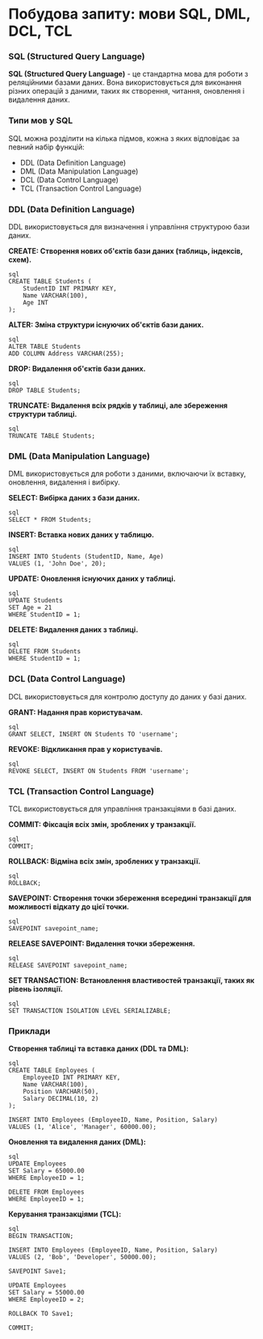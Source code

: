 # Побудова запиту: мови SQL, DML, DCL, TCL
### SQL (Structured Query Language)
**SQL (Structured Query Language)** - це стандартна мова для роботи з реляційними базами даних. Вона використовується для виконання різних операцій з даними, таких як створення, читання, оновлення і видалення даних.

### Типи мов у SQL
SQL можна розділити на кілька підмов, кожна з яких відповідає за певний набір функцій:
- DDL (Data Definition Language)
- DML (Data Manipulation Language)
- DCL (Data Control Language)
- TCL (Transaction Control Language)

### DDL (Data Definition Language)
DDL використовується для визначення і управління структурою бази даних.

**CREATE: Створення нових об'єктів бази даних (таблиць, індексів, схем).**
```
sql
CREATE TABLE Students (
    StudentID INT PRIMARY KEY,
    Name VARCHAR(100),
    Age INT
);
```

**ALTER: Зміна структури існуючих об'єктів бази даних.**
```
sql
ALTER TABLE Students
ADD COLUMN Address VARCHAR(255);
```

**DROP: Видалення об'єктів бази даних.**
```
sql
DROP TABLE Students;
```

**TRUNCATE: Видалення всіх рядків у таблиці, але збереження структури таблиці.**
```
sql
TRUNCATE TABLE Students;
```

### DML (Data Manipulation Language)
DML використовується для роботи з даними, включаючи їх вставку, оновлення, видалення і вибірку.

**SELECT: Вибірка даних з бази даних.**
```
sql
SELECT * FROM Students;
```

**INSERT: Вставка нових даних у таблицю.**
```
sql
INSERT INTO Students (StudentID, Name, Age)
VALUES (1, 'John Doe', 20);
```

**UPDATE: Оновлення існуючих даних у таблиці.**
```
sql
UPDATE Students
SET Age = 21
WHERE StudentID = 1;
```

**DELETE: Видалення даних з таблиці.**
```
sql
DELETE FROM Students
WHERE StudentID = 1;
```

### DCL (Data Control Language)
DCL використовується для контролю доступу до даних у базі даних.

**GRANT: Надання прав користувачам.**
```
sql
GRANT SELECT, INSERT ON Students TO 'username';
```

**REVOKE: Відкликання прав у користувачів.**
```
sql
REVOKE SELECT, INSERT ON Students FROM 'username';
```

### TCL (Transaction Control Language)
TCL використовується для управління транзакціями в базі даних.

**COMMIT: Фіксація всіх змін, зроблених у транзакції.**
```
sql
COMMIT;
```

**ROLLBACK: Відміна всіх змін, зроблених у транзакції.**
```
sql
ROLLBACK;
```

**SAVEPOINT: Створення точки збереження всередині транзакції для можливості відкату до цієї точки.**
```
sql
SAVEPOINT savepoint_name;
```

**RELEASE SAVEPOINT: Видалення точки збереження.**
```
sql
RELEASE SAVEPOINT savepoint_name;
```

**SET TRANSACTION: Встановлення властивостей транзакції, таких як рівень ізоляції.**
```
sql
SET TRANSACTION ISOLATION LEVEL SERIALIZABLE;
```

### Приклади
**Створення таблиці та вставка даних (DDL та DML):**
```
sql
CREATE TABLE Employees (
    EmployeeID INT PRIMARY KEY,
    Name VARCHAR(100),
    Position VARCHAR(50),
    Salary DECIMAL(10, 2)
);

INSERT INTO Employees (EmployeeID, Name, Position, Salary)
VALUES (1, 'Alice', 'Manager', 60000.00);
```

**Оновлення та видалення даних (DML):**
```
sql
UPDATE Employees
SET Salary = 65000.00
WHERE EmployeeID = 1;

DELETE FROM Employees
WHERE EmployeeID = 1;
```

**Керування транзакціями (TCL):**
```
sql
BEGIN TRANSACTION;

INSERT INTO Employees (EmployeeID, Name, Position, Salary)
VALUES (2, 'Bob', 'Developer', 50000.00);

SAVEPOINT Save1;

UPDATE Employees
SET Salary = 55000.00
WHERE EmployeeID = 2;

ROLLBACK TO Save1;

COMMIT;
```
